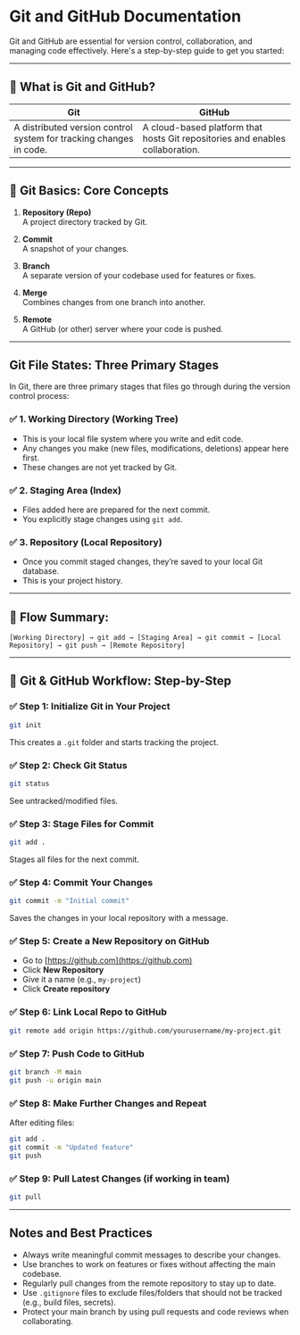 # Git and GitHub Documentation

Git and GitHub are essential for version control, collaboration, and managing code effectively. Here's a step-by-step guide to get you started:

---

## 🔧 What is Git and GitHub?

| Git | GitHub |
|------|---------|
| A distributed version control system for tracking changes in code. | A cloud-based platform that hosts Git repositories and enables collaboration. |

---

## 📘 Git Basics: Core Concepts

1. **Repository (Repo)**  
   A project directory tracked by Git.

2. **Commit**  
   A snapshot of your changes.

3. **Branch**  
   A separate version of your codebase used for features or fixes.

4. **Merge**  
   Combines changes from one branch into another.

5. **Remote**  
   A GitHub (or other) server where your code is pushed.

---

## Git File States: Three Primary Stages

In Git, there are three primary stages that files go through during the version control process:

### ✅ 1. Working Directory (Working Tree)
- This is your local file system where you write and edit code.
- Any changes you make (new files, modifications, deletions) appear here first.
- These changes are not yet tracked by Git.

### ✅ 2. Staging Area (Index)
- Files added here are prepared for the next commit.
- You explicitly stage changes using `git add`.

### ✅ 3. Repository (Local Repository)
- Once you commit staged changes, they’re saved to your local Git database.
- This is your project history.

---

## 🔁 Flow Summary:

```
[Working Directory] → git add → [Staging Area] → git commit → [Local Repository] → git push → [Remote Repository]
```

---

## 🔧 Git & GitHub Workflow: Step-by-Step

### ✅ Step 1: Initialize Git in Your Project
```bash
git init
```
This creates a `.git` folder and starts tracking the project.

### ✅ Step 2: Check Git Status
```bash
git status
```
See untracked/modified files.

### ✅ Step 3: Stage Files for Commit
```bash
git add .
```
Stages all files for the next commit.

### ✅ Step 4: Commit Your Changes
```bash
git commit -m "Initial commit"
```
Saves the changes in your local repository with a message.

### ✅ Step 5: Create a New Repository on GitHub
- Go to [https://github.com](https://github.com)
- Click **New Repository**
- Give it a name (e.g., `my-project`)
- Click **Create repository**

### ✅ Step 6: Link Local Repo to GitHub
```bash
git remote add origin https://github.com/yourusername/my-project.git
```

### ✅ Step 7: Push Code to GitHub
```bash
git branch -M main
git push -u origin main
```

### ✅ Step 8: Make Further Changes and Repeat
After editing files:
```bash
git add .
git commit -m "Updated feature"
git push
```

### ✅ Step 9: Pull Latest Changes (if working in team)
```bash
git pull
```

---

## Notes and Best Practices

- Always write meaningful commit messages to describe your changes.
- Use branches to work on features or fixes without affecting the main codebase.
- Regularly pull changes from the remote repository to stay up to date.
- Use `.gitignore` files to exclude files/folders that should not be tracked (e.g., build files, secrets).
- Protect your main branch by using pull requests and code reviews when collaborating.
